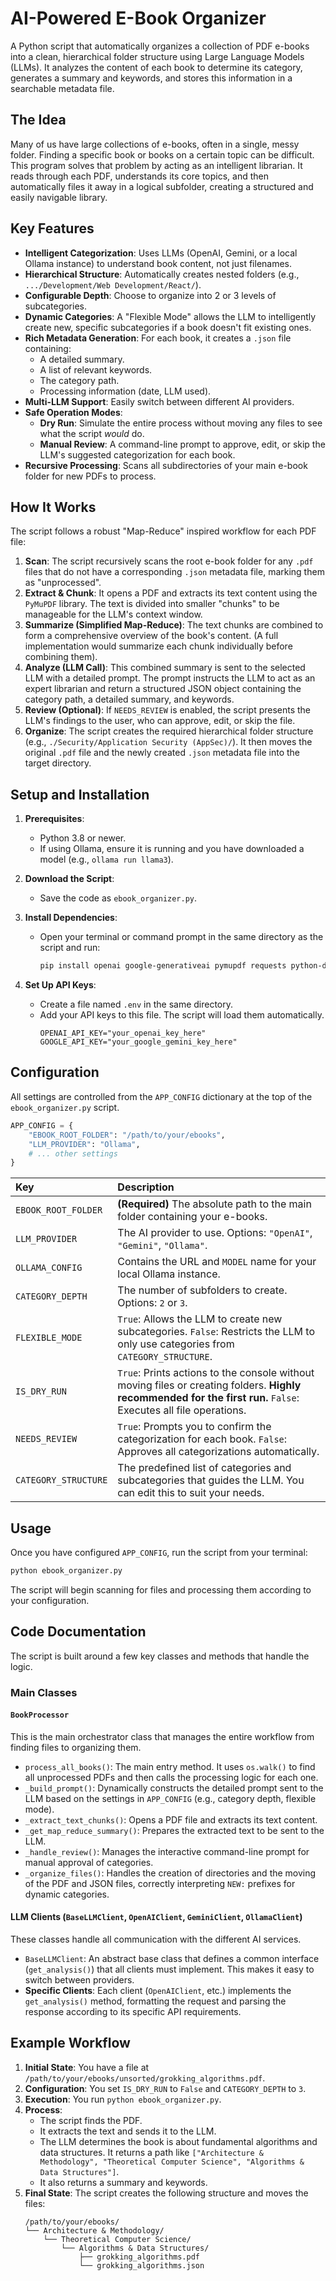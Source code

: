 # AI-Powered E-Book Organizer

A Python script that automatically organizes a collection of PDF e-books into a clean, hierarchical folder structure using Large Language Models (LLMs). It analyzes the content of each book to determine its category, generates a summary and keywords, and stores this information in a searchable metadata file.

## The Idea

Many of us have large collections of e-books, often in a single, messy folder. Finding a specific book or books on a certain topic can be difficult. This program solves that problem by acting as an intelligent librarian. It reads through each PDF, understands its core topics, and then automatically files it away in a logical subfolder, creating a structured and easily navigable library.

## Key Features

  - **Intelligent Categorization**: Uses LLMs (OpenAI, Gemini, or a local Ollama instance) to understand book content, not just filenames.
  - **Hierarchical Structure**: Automatically creates nested folders (e.g., `.../Development/Web Development/React/`).
  - **Configurable Depth**: Choose to organize into 2 or 3 levels of subcategories.
  - **Dynamic Categories**: A "Flexible Mode" allows the LLM to intelligently create new, specific subcategories if a book doesn't fit existing ones.
  - **Rich Metadata Generation**: For each book, it creates a `.json` file containing:
      - A detailed summary.
      - A list of relevant keywords.
      - The category path.
      - Processing information (date, LLM used).
  - **Multi-LLM Support**: Easily switch between different AI providers.
  - **Safe Operation Modes**:
      - **Dry Run**: Simulate the entire process without moving any files to see what the script *would* do.
      - **Manual Review**: A command-line prompt to approve, edit, or skip the LLM's suggested categorization for each book.
  - **Recursive Processing**: Scans all subdirectories of your main e-book folder for new PDFs to process.

## How It Works

The script follows a robust "Map-Reduce" inspired workflow for each PDF file:

1.  **Scan**: The script recursively scans the root e-book folder for any `.pdf` files that do not have a corresponding `.json` metadata file, marking them as "unprocessed".
2.  **Extract & Chunk**: It opens a PDF and extracts its text content using the `PyMuPDF` library. The text is divided into smaller "chunks" to be manageable for the LLM's context window.
3.  **Summarize (Simplified Map-Reduce)**: The text chunks are combined to form a comprehensive overview of the book's content. (A full implementation would summarize each chunk individually before combining them).
4.  **Analyze (LLM Call)**: This combined summary is sent to the selected LLM with a detailed prompt. The prompt instructs the LLM to act as an expert librarian and return a structured JSON object containing the category path, a detailed summary, and keywords.
5.  **Review (Optional)**: If `NEEDS_REVIEW` is enabled, the script presents the LLM's findings to the user, who can approve, edit, or skip the file.
6.  **Organize**: The script creates the required hierarchical folder structure (e.g., `./Security/Application Security (AppSec)/`). It then moves the original `.pdf` file and the newly created `.json` metadata file into the target directory.

## Setup and Installation

1.  **Prerequisites**:

      - Python 3.8 or newer.
      - If using Ollama, ensure it is running and you have downloaded a model (e.g., `ollama run llama3`).

2.  **Download the Script**:

      - Save the code as `ebook_organizer.py`.

3.  **Install Dependencies**:

      - Open your terminal or command prompt in the same directory as the script and run:
        ```bash
        pip install openai google-generativeai pymupdf requests python-dotenv
        ```

4.  **Set Up API Keys**:

      - Create a file named `.env` in the same directory.
      - Add your API keys to this file. The script will load them automatically.
        ```
        OPENAI_API_KEY="your_openai_key_here"
        GOOGLE_API_KEY="your_google_gemini_key_here"
        ```

## Configuration

All settings are controlled from the `APP_CONFIG` dictionary at the top of the `ebook_organizer.py` script.

```python
APP_CONFIG = {
    "EBOOK_ROOT_FOLDER": "/path/to/your/ebooks",
    "LLM_PROVIDER": "Ollama",
    # ... other settings
}
```

| Key | Description |
| :--- | :--- |
| `EBOOK_ROOT_FOLDER` | **(Required)** The absolute path to the main folder containing your e-books. |
| `LLM_PROVIDER` | The AI provider to use. Options: `"OpenAI"`, `"Gemini"`, `"Ollama"`. |
| `OLLAMA_CONFIG` | Contains the URL and `MODEL` name for your local Ollama instance. |
| `CATEGORY_DEPTH` | The number of subfolders to create. Options: `2` or `3`. |
| `FLEXIBLE_MODE` | `True`: Allows the LLM to create new subcategories. `False`: Restricts the LLM to only use categories from `CATEGORY_STRUCTURE`. |
| `IS_DRY_RUN` | `True`: Prints actions to the console without moving files or creating folders. **Highly recommended for the first run.** `False`: Executes all file operations. |
| `NEEDS_REVIEW` | `True`: Prompts you to confirm the categorization for each book. `False`: Approves all categorizations automatically. |
| `CATEGORY_STRUCTURE`| The predefined list of categories and subcategories that guides the LLM. You can edit this to suit your needs. |

## Usage

Once you have configured `APP_CONFIG`, run the script from your terminal:

```bash
python ebook_organizer.py
```

The script will begin scanning for files and processing them according to your configuration.

## Code Documentation

The script is built around a few key classes and methods that handle the logic.

### Main Classes

#### `BookProcessor`

This is the main orchestrator class that manages the entire workflow from finding files to organizing them.

  - `process_all_books()`: The main entry method. It uses `os.walk()` to find all unprocessed PDFs and then calls the processing logic for each one.
  - `_build_prompt()`: Dynamically constructs the detailed prompt sent to the LLM based on the settings in `APP_CONFIG` (e.g., category depth, flexible mode).
  - `_extract_text_chunks()`: Opens a PDF file and extracts its text content.
  - `_get_map_reduce_summary()`: Prepares the extracted text to be sent to the LLM.
  - `_handle_review()`: Manages the interactive command-line prompt for manual approval of categories.
  - `_organize_files()`: Handles the creation of directories and the moving of the PDF and JSON files, correctly interpreting `NEW:` prefixes for dynamic categories.

#### LLM Clients (`BaseLLMClient`, `OpenAIClient`, `GeminiClient`, `OllamaClient`)

These classes handle all communication with the different AI services.

  - `BaseLLMClient`: An abstract base class that defines a common interface (`get_analysis()`) that all clients must implement. This makes it easy to switch between providers.
  - **Specific Clients**: Each client (`OpenAIClient`, etc.) implements the `get_analysis()` method, formatting the request and parsing the response according to its specific API requirements.

## Example Workflow

1.  **Initial State**: You have a file at `/path/to/your/ebooks/unsorted/grokking_algorithms.pdf`.
2.  **Configuration**: You set `IS_DRY_RUN` to `False` and `CATEGORY_DEPTH` to `3`.
3.  **Execution**: You run `python ebook_organizer.py`.
4.  **Process**:
      - The script finds the PDF.
      - It extracts the text and sends it to the LLM.
      - The LLM determines the book is about fundamental algorithms and data structures. It returns a path like `["Architecture & Methodology", "Theoretical Computer Science", "Algorithms & Data Structures"]`.
      - It also returns a summary and keywords.
5.  **Final State**: The script creates the following structure and moves the files:
    ```
    /path/to/your/ebooks/
    └── Architecture & Methodology/
        └── Theoretical Computer Science/
            └── Algorithms & Data Structures/
                ├── grokking_algorithms.pdf
                └── grokking_algorithms.json
    ```
